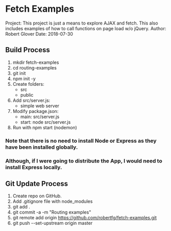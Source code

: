 # Fetch Examples

Project:  This project is just a means to explore AJAX and fetch.
          This also includes examples of how to call functions on page load w/o jQuery.
Author:   Robert Glover
Date:     2018-07-30

## Build Process

1.  mkdir fetch-examples
2.  cd routing-examples
3.  git init
4.  npm init -y
5.  Create folders:
    - src
    - public
6.  Add src/server.js:
    - simple web server
7.  Modify package.json:
    - main: src/server.js
    - start: node src/server.js
8.  Run with npm start (nodemon)

### Note that there is no need to install Node or Express as they have been installed globally.
### Although, if I were going to distribute the App, I would need to install Express locally.

## Git Update Process
1.  Create repo on GitHub.
2.  Add .gitignore file with node_modules
3.  git add .
4.  git commit -a -m "Routing examples"
5.  git remote add origin https://github.com/robertfg/fetch-examples.git
6.  git push --set-upstream origin master
